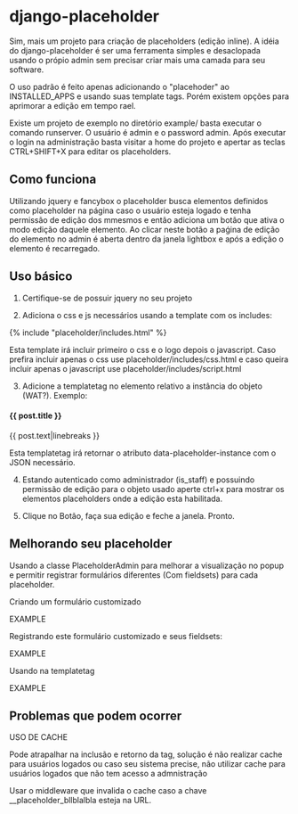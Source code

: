 django-placeholder
==================

Sim, mais um projeto para criação de placeholders (edição inline). A idéia do
django-placeholder é ser uma ferramenta simples e desaclopada usando o própio admin
sem precisar criar mais uma camada para seu software.

O uso padrão é feito apenas adicionando o "placehoder" ao INSTALLED_APPS e
usando suas template tags. Porém existem opções para aprimorar a edição em tempo rael.


Existe um projeto de exemplo no diretório example/ basta executar o comando runserver.
O usuário é admin e o password admin. Após executar o login na administração basta
visitar a home do projeto e apertar as teclas CTRL+SHIFT+X para editar os
placeholders.


Como funciona
----

Utilizando jquery e fancybox o placeholder busca elementos definidos como placeholder
na página caso o usuário esteja logado e tenha permissão de edição dos mmesmos
e então adiciona um botão que ativa o modo edição daquele elemento.  Ao clicar neste
botão a paǵina de edição do elemento no admin é aberta dentro da janela lightbox e após a edição
o elemento é recarregado.



Uso básico
----

1. Certifique-se de possuir jquery no seu projeto


2. Adiciona o css e js necessários usando a template com os includes:

{% include "placeholder/includes.html" %}

Esta template irá incluir primeiro o css e o logo depois o javascript. Caso prefira
incluir apenas o css use placeholder/includes/css.html e caso queira incluir apenas
o javascript use placeholder/includes/script.html


3. Adicione a templatetag no elemento relativo a instância do objeto (WAT?). Exemplo:

<div {% ph_instance_tagattrs post %}>
    <h4>{{ post.title }}</h4>
    {{ post.text|linebreaks }}
</div>

Esta templatetag irá retornar o atributo data-placeholder-instance com o JSON
necessário.


4. Estando autenticado como administrador (is_staff) e possuindo permissão de edição
para o objeto usado aperte ctrl+x para mostrar os elementos placeholders onde a
edição esta habilitada.


5. Clique no Botão, faça sua edição e feche a janela. Pronto.


Melhorando seu placeholder
----

Usando a classe PlaceholderAdmin para melhorar a visualização no popup e permitir
registrar formulários diferentes (Com fieldsets) para cada placeholder.

Criando um formulário customizado

EXAMPLE

Registrando este formulário customizado e seus fieldsets:

EXAMPLE

Usando na templatetag

EXAMPLE


Problemas que podem ocorrer
----


USO DE CACHE

Pode atrapalhar na inclusão e retorno da tag, solução é não realizar cache para
usuários logados ou caso seu sistema precise, não utilizar cache para usuários
logados que não tem acesso a admnistração

Usar o middleware que invalida o cache caso a chave __placeholder_bllblalbla
esteja na URL.
